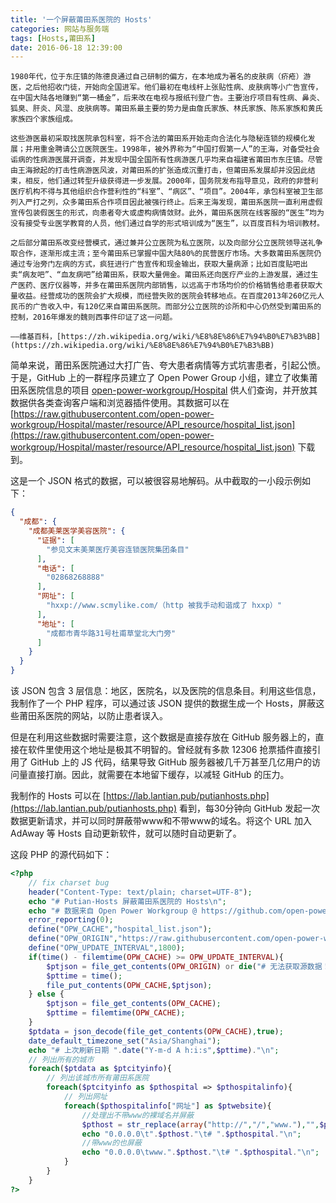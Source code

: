 ```yaml
---
title: '一个屏蔽莆田系医院的 Hosts'
categories: 网站与服务端
tags: [Hosts,莆田系]
date: 2016-06-18 12:39:00
---
```

    1980年代，位于东庄镇的陈德良通过自己研制的偏方，在本地成为著名的皮肤病（疥疮）游医，之后他招收门徒，开始向全国进军。他们最初在电线杆上张贴性病、皮肤病等小广告宣传，在中国大陆各地赚到“第一桶金”，后来改在电视与报纸刊登广告。主要治疗项目有性病、鼻炎、狐臭、肝炎、风湿、皮肤病等。莆田系最主要的势力是由詹氏家族、林氏家族、陈系家族和黄氏家族四个家族组成。

    这些游医最初采取找医院承包科室，将不合法的莆田系开始走向合法化与隐秘连锁的规模化发展；并用重金聘请公立医院医生。1998年，被外界称为“中国打假第一人”的王海，对备受社会诟病的性病游医展开调查，并发现中国全国所有性病游医几乎均来自福建省莆田市东庄镇。尽管由王海掀起的打击性病游医风波，对莆田系的扩张造成沉重打击，但莆田系发展却并没因此结束，相反，他们通过转型升级获得进一步发展。2000年，国务院发布指导意见，政府的非营利医疗机构不得与其他组织合作营利性的“科室”、“病区”、“项目”。2004年，承包科室被卫生部列入严打之列，众多莆田系合作项目因此被强行终止。后来王海发现，莆田系医院一直利用虚假宣传包装假医生的形式，向患者夸大或虚构病情敛财。此外，莆田系医院在线客服的“医生”均为没有接受专业医学教育的人员，他们通过自学的形式培训成为“医生”，以百度百科为培训教材。

    之后部分莆田系改变经营模式，通过兼并公立医院为私立医院，以及向部分公立医院领导送礼争取合作，逐渐形成主流；至今莆田系已掌握中国大陆80%的民营医疗市场。大多数莆田系医院仍通过专治旁门左病的方式，疯狂进行广告宣传和现金输出，获取大量病源；比如百度贴吧出卖“病友吧”、“血友病吧”给莆田系，获取大量佣金。莆田系还向医疗产业的上游发展，通过生产医药、医疗仪器等，并多在莆田系医院内部销售，以远高于市场均价的价格销售给患者获取大量收益。经营成功的医院会扩大规模，而经营失败的医院会转移地点。在百度2013年260亿元人民币的广告收入中，有120亿来自莆田系医院。而部分公立医院的诊所和中心仍然受到莆田系的控制，2016年爆发的魏则西事件印证了这一问题。

    ——维基百科，[https://zh.wikipedia.org/wiki/%E8%8E%86%E7%94%B0%E7%B3%BB](https://zh.wikipedia.org/wiki/%E8%8E%86%E7%94%B0%E7%B3%BB)

简单来说，莆田系医院通过大打广告、夸大患者病情等方式坑害患者，引起公愤。于是，GitHub 上的一群程序员建立了 Open Power Group 小组，建立了收集莆田系医院信息的项目 [open-power-workgroup/Hospital](https://github.com/open-power-workgroup/Hospital) 供人们查询，并开放其数据供各类查询客户端和浏览器插件使用。其数据可以在 [https://raw.githubusercontent.com/open-power-workgroup/Hospital/master/resource/API_resource/hospital_list.json](https://raw.githubusercontent.com/open-power-workgroup/Hospital/master/resource/API_resource/hospital_list.json) 下载到。

这是一个 JSON 格式的数据，可以被很容易地解码。从中截取的一小段示例如下：

```json
{
  "成都": {
    "成都美莱医学美容医院": {
      "证据": [
        "参见文末美莱医疗美容连锁医院集团条目"
      ],
      "电话": [
        "02868268888"
      ],
      "网址": [
        "hxxp://www.scmylike.com/（http 被我手动和谐成了 hxxp）"
      ],
      "地址": [
        "成都市青华路31号杜甫草堂北大门旁"
      ]
    }
  }
}
```

该 JSON 包含 3 层信息：地区，医院名，以及医院的信息条目。利用这些信息，我制作了一个 PHP 程序，可以通过该 JSON 提供的数据生成一个 Hosts，屏蔽这些莆田系医院的网站，以防止患者误入。

但是在利用这些数据时需要注意，这个数据是直接存放在 GitHub 服务器上的，直接在软件里使用这个地址是极其不明智的。曾经就有多款 12306 抢票插件直接引用了 GitHub 上的 JS 代码，结果导致 GitHub 服务器被几千万甚至几亿用户的访问量直接打崩。因此，就需要在本地留下缓存，以减轻 GitHub 的压力。

我制作的 Hosts 可以在 [https://lab.lantian.pub/putianhosts.php](https://lab.lantian.pub/putianhosts.php) 看到，每30分钟向 GitHub 发起一次数据更新请求，并可以同时屏蔽带www和不带www的域名。将这个 URL 加入 AdAway 等 Hosts 自动更新软件，就可以随时自动更新了。

这段 PHP 的源代码如下：

```php
<?php
    // fix charset bug
    header("Content-Type: text/plain; charset=UTF-8");
    echo "# Putian-Hosts 屏蔽莆田系医院的 Hosts\n";
    echo "# 数据来自 Open Power Workgroup @ https://github.com/open-power-workgroup/Hospital\n";
    error_reporting(0);
    define("OPW_CACHE","hospital_list.json");
    define("OPW_ORIGIN","https://raw.githubusercontent.com/open-power-workgroup/Hospital/master/resource/API_resource/hospital_list.json");
    define("OPW_UPDATE_INTERVAL",1800);
    if(time() - filemtime(OPW_CACHE) >= OPW_UPDATE_INTERVAL){
        $ptjson = file_get_contents(OPW_ORIGIN) or die("# 无法获取源数据！");
        $pttime = time();
        file_put_contents(OPW_CACHE,$ptjson);
    } else {
        $ptjson = file_get_contents(OPW_CACHE);
        $pttime = filemtime(OPW_CACHE);
    }
    $ptdata = json_decode(file_get_contents(OPW_CACHE),true);
    date_default_timezone_set("Asia/Shanghai");
    echo "# 上次刷新日期 ".date("Y-m-d A h:i:s",$pttime)."\n";
    // 列出所有的城市
    foreach($ptdata as $ptcityinfo){
        // 列出该城市所有莆田系医院
        foreach($ptcityinfo as $pthospital => $pthospitalinfo){
            // 列出网址
            foreach($pthospitalinfo["网址"] as $ptwebsite){
                //处理出不带www的裸域名并屏蔽
                $pthost = str_replace(array("http://","/","www."),"",$ptwebsite);
                echo "0.0.0.0\t".$pthost."\t# ".$pthospital."\n";
                //带www的也屏蔽
                echo "0.0.0.0\twww.".$pthost."\t# ".$pthospital."\n";
            }
        }
    }
?>
```
